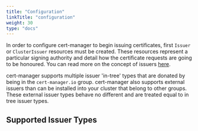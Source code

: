 ```yaml
---
title: "Configuration"
linkTitle: "configuration"
weight: 30
type: "docs"
---
```


In order to configure cert-manager to begin issuing certificates, first
`Issuer` or `ClusterIssuer` resources must be created. These resources represent
a particular signing authority and detail how the certificate requests are going
to be honoured. You can read more on the concept of issuers
[here](../concepts/issuer/index.html).

cert-manager supports multiple issuer 'in-tree' types that are donated by being
in the `cert-manager.io` group. cert-manager also supports external issuers than
can be installed into your cluster that belong to other groups. These external
issuer types behave no different and are treated equal to in tree issuer types.

## Supported Issuer Types
